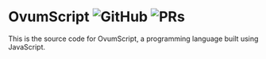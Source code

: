 # OvumScript ![GitHub](https://img.shields.io/github/license/antonio-erick/ovumscript) ![PRs](https://img.shields.io/badge/PRs-welcome-green)
This is the source code for OvumScript, a programming language built using JavaScript.

